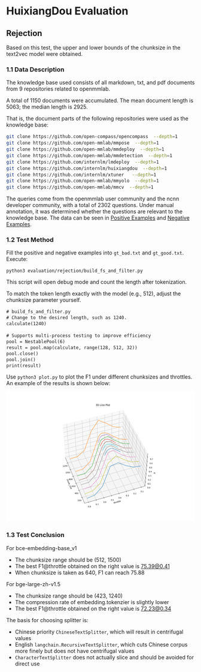# HuixiangDou Evaluation

## Rejection

Based on this test, the upper and lower bounds of the chunksize in the text2vec model were obtained.

### **1.1 Data Description**

The knowledge base used consists of all markdown, txt, and pdf documents from 9 repositories related to openmmlab.

A total of 1150 documents were accumulated. The mean document length is 5063; the median length is 2925.

That is, the document parts of the following repositories were used as the knowledge base:

```bash
git clone https://github.com/open-compass/opencompass  --depth=1
git clone https://github.com/open-mmlab/mmpose  --depth=1
git clone https://github.com/open-mmlab/mmdeploy  --depth=1
git clone https://github.com/open-mmlab/mmdetection  --depth=1
git clone https://github.com/internlm/lmdeploy  --depth=1
git clone https://github.com/internlm/huixiangdou  --depth=1
git clone https://github.com/internlm/xtuner   --depth=1
git clone https://github.com/open-mmlab/mmyolo  --depth=1
git clone https://github.com/open-mmlab/mmcv  --depth=1
```

The queries come from the openmmlab user community and the ncnn developer community, with a total of 2302 questions. Under manual annotation, it was determined whether the questions are relevant to the knowledge base. The data can be seen in [Positive Examples](https://github.com/tpoisonooo/huixiangdou-evaluation-results/blob/main/rejection/gt_good.txt) and [Negative Examples](https://github.com/tpoisonooo/huixiangdou-evaluation-results/blob/main/rejection/gt_bad.txt).

### **1.2 Test Method**

Fill the positive and negative examples into `gt_bad.txt` and `gt_good.txt`. Execute:

```
python3 evaluation/rejection/build_fs_and_filter.py
```

This script will open debug mode and count the length after tokenization.

To match the token length exactly with the model (e.g., 512), adjust the chunksize parameter yourself.

```
# build_fs_and_filter.py
# Change to the desired length, such as 1240.
calculate(1240)

# Supports multi-process testing to improve efficiency
pool = NestablePool(6)
result = pool.map(calculate, range(128, 512, 32))
pool.close()
pool.join()
print(result)
```

Use `python3 plot.py` to plot the F1 under different chunksizes and throttles. An example of the results is shown below:

<img src="rejection/plot_example.png" width="600">

### **1.3 Test Conclusion**

For bce-embedding-base_v1

* The chunksize range should be (512, 1500)
* The best F1@throttle obtained on the right value is 75.39@0.41
* When chunksize is taken as 640, F1 can reach 75.88

For bge-large-zh-v1.5
* The chunksize range should be (423, 1240)
* The compression rate of embedding.tokenzier is slightly lower
* The best F1@throttle obtained on the right value is 72.23@0.34

The basis for choosing splitter is:
* Chinese priority `ChineseTextSplitter`, which will result in centrifugal values
* English `langchain.RecursiveTextSplitter`, which cuts Chinese corpus more finely but does not have centrifugal values
* `CharacterTextSplitter` does not actually slice and should be avoided for direct use
